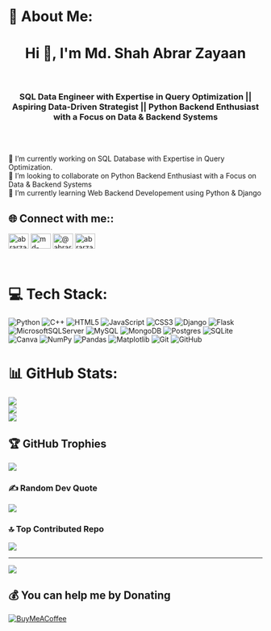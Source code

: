 # 💫 About Me:
<h1 align="center">Hi 👋, I'm Md. Shah Abrar Zayaan</h1><br>
<h3 align="center">SQL Data Engineer with Expertise in Query Optimization || Aspiring Data-Driven Strategist || Python Backend Enthusiast with a Focus on Data & Backend Systems</h3> <br><br>

🔭 I’m currently working on SQL Database with Expertise in Query Optimization.<br>
👯 I’m looking to collaborate on Python Backend Enthusiast with a Focus on Data & Backend Systems<br>
🌱 I’m currently learning Web Backend Developement using Python & Django<br>


## 🌐 Connect with me::
<p align="left">
<a href="https://twitter.com/abrarzayaan" target="blank"><img align="center" src="https://raw.githubusercontent.com/rahuldkjain/github-profile-readme-generator/master/src/images/icons/Social/twitter.svg" alt="abrarzayaan" height="30" width="40" /></a>
<a href="https://linkedin.com/in/md-shah-abrar-zayaan" target="blank"><img align="center" src="https://raw.githubusercontent.com/rahuldkjain/github-profile-readme-generator/master/src/images/icons/Social/linked-in-alt.svg" alt="md-shah-abrar-zayaan" height="30" width="40" /></a>
<a href="https://www.hackerrank.com/@abrar_bauet" target="blank"><img align="center" src="https://raw.githubusercontent.com/rahuldkjain/github-profile-readme-generator/master/src/images/icons/Social/hackerrank.svg" alt="@abrar_bauet" height="30" width="40" /></a>
<a href="https://www.leetcode.com/abrarzahin0010" target="blank"><img align="center" src="https://raw.githubusercontent.com/rahuldkjain/github-profile-readme-generator/master/src/images/icons/Social/leet-code.svg" alt="abrarzahin0010" height="30" width="40" /></a>
</p><br>

# 💻 Tech Stack:
![Python](https://img.shields.io/badge/python-3670A0?style=for-the-badge&logo=python&logoColor=ffdd54) ![C++](https://img.shields.io/badge/c++-%2300599C.svg?style=for-the-badge&logo=c%2B%2B&logoColor=white) ![HTML5](https://img.shields.io/badge/html5-%23E34F26.svg?style=for-the-badge&logo=html5&logoColor=white) ![JavaScript](https://img.shields.io/badge/javascript-%23323330.svg?style=for-the-badge&logo=javascript&logoColor=%23F7DF1E) ![CSS3](https://img.shields.io/badge/css3-%231572B6.svg?style=for-the-badge&logo=css3&logoColor=white) ![Django](https://img.shields.io/badge/django-%23092E20.svg?style=for-the-badge&logo=django&logoColor=white) ![Flask](https://img.shields.io/badge/flask-%23000.svg?style=for-the-badge&logo=flask&logoColor=white) ![MicrosoftSQLServer](https://img.shields.io/badge/Microsoft%20SQL%20Server-CC2927?style=for-the-badge&logo=microsoft%20sql%20server&logoColor=white) ![MySQL](https://img.shields.io/badge/mysql-4479A1.svg?style=for-the-badge&logo=mysql&logoColor=white) ![MongoDB](https://img.shields.io/badge/MongoDB-%234ea94b.svg?style=for-the-badge&logo=mongodb&logoColor=white) ![Postgres](https://img.shields.io/badge/postgres-%23316192.svg?style=for-the-badge&logo=postgresql&logoColor=white) ![SQLite](https://img.shields.io/badge/sqlite-%2307405e.svg?style=for-the-badge&logo=sqlite&logoColor=white) ![Canva](https://img.shields.io/badge/Canva-%2300C4CC.svg?style=for-the-badge&logo=Canva&logoColor=white) ![NumPy](https://img.shields.io/badge/numpy-%23013243.svg?style=for-the-badge&logo=numpy&logoColor=white) ![Pandas](https://img.shields.io/badge/pandas-%23150458.svg?style=for-the-badge&logo=pandas&logoColor=white) ![Matplotlib](https://img.shields.io/badge/Matplotlib-%23ffffff.svg?style=for-the-badge&logo=Matplotlib&logoColor=black) ![Git](https://img.shields.io/badge/git-%23F05033.svg?style=for-the-badge&logo=git&logoColor=white) ![GitHub](https://img.shields.io/badge/github-%23121011.svg?style=for-the-badge&logo=github&logoColor=white) <br>

# 📊 GitHub Stats:
![](https://github-readme-stats.vercel.app/api?username=abrarzayaan&theme=dark&hide_border=false&include_all_commits=true&count_private=false)<br/>
![](https://nirzak-streak-stats.vercel.app/?user=abrarzayaan&theme=dark&hide_border=false)<br/>
![](https://github-readme-stats.vercel.app/api/top-langs/?username=abrarzayaan&theme=dark&hide_border=false&include_all_commits=true&count_private=false&layout=compact)<br>

## 🏆 GitHub Trophies
![](https://github-profile-trophy.vercel.app/?username=abrarzayaan&theme=radical&no-frame=false&no-bg=true&margin-w=4)

### ✍️ Random Dev Quote
![](https://quotes-github-readme.vercel.app/api?type=horizontal&theme=radical)

### 🔝 Top Contributed Repo
![](https://github-contributor-stats.vercel.app/api?username=abrarzayaan&limit=5&theme=dark&combine_all_yearly_contributions=true)

---
[![](https://visitcount.itsvg.in/api?id=abrarzayaan&icon=0&color=0)](https://visitcount.itsvg.in)

  ## 💰 You can help me by Donating
  [![BuyMeACoffee](https://img.shields.io/badge/Buy%20Me%20a%20Coffee-ffdd00?style=for-the-badge&logo=buy-me-a-coffee&logoColor=black)](https://buymeacoffee.com/https://cdn.buymeacoffee.com/buttons/v2/default-yellow.png) 

  
<!-- Proudly created with GPRM ( https://gprm.itsvg.in ) -->
